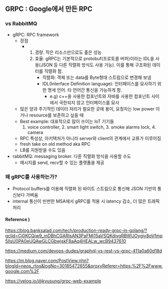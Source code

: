 ## GRPC : Google에서 만든 RPC

### vs RabbitMQ

* gRPC: RPC framework
  * 장점
    * 1. 경량. 작은 리소스만으로도 좊은 성능
      2. 효율: gRPC는 기본적으로 protobuf(프로토콜 버퍼)이라는 IDL을 사용(JSON 등 다른 직렬화 방식도 사용 가능). 이를 통해 구조화된 데이터를 직렬화 함.
         * 직렬화: 객체 또는 data를 Byte형태 스트림으로 변경해 보냄
         * IDL(Interface Definition language): 인터페이스를 묘사하기 위한 명세 언어. 타 언어간 통신을 가능하게 함.
           * e.g) c++을 사용한 컴포넌트와 자바를 사용한 컴포넌트 사이에서 국한되지 않고 인터페이스를 묘사
  * 많은 양과 주기적인 데이터 처리가 필요한 곳에 용이,  요청자는 low power 이거나 resource를 보존하고 싶을 때
  * Best example: 대표적으로 많이 쓰이는 IoT 기기들
    1. voice controller, 2. smart light switch, 3. smoke alarms lock, 4. camera 
  * RPC 특성상, 아키텍처가 아니라 server와 client의 관계에서 교류가 이루어짐
  * fresh take on old method aka RPC
  * LB를 지원받을 수도 있음
* rabbitMQ: messaging broker. 다른 직렬화 방식을 사용할 수도 
  * 메시지를 send, recv할 수 있는 플랫폼을 제공



### 왜 gRPC를 사용하는가?

* Protocol buffers를 이용해 직렬화 된 바이트 스트림으로 통신해 JSON 기반의 통신보다 가벼움
* internal 통신이 빈번한 MSA에서 gRPC를 적용 시 latency 감소, 더 많은 트래픽 처리



#### Reference ) 

https://blog.banksalad.com/tech/production-ready-grpc-in-golang/?gclid=Cj0KCQjw9_mDBhCGARIsAN3PaFMi15aVSQKdivgRBWUOygiy8oVfmp5IlsU0PA0eUQAwGLCGbwjskF8aAq4HEALw_wcB9437610

https://medium.com/devops-dudes/graphql-vs-rest-vs-grpc-411a0a60d18d

https://m.blog.naver.com/PostView.nhn?blogId=neos_rtos&logNo=30185472655&proxyReferer=https:%2F%2Fwww.google.com%2F

https://velog.io/@kyusung/grpc-web-example